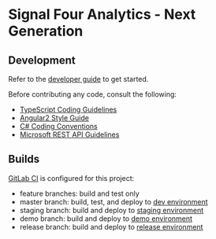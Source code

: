 # Signal Four Analytics - Next Generation

## Development

Refer to the [developer guide](https://geodevops.geoplan.ufl.edu/signal-four/S4-Analytics-Html5/wikis/developer-guide) to get started.

Before contributing any code, consult the following:
- [TypeScript Coding Guidelines](https://github.com/Microsoft/TypeScript/wiki/Coding-guidelines)
- [Angular2 Style Guide](https://angular.io/styleguide)
- [C# Coding Conventions](https://msdn.microsoft.com/en-us/library/ff926074.aspx)
- [Microsoft REST API Guidelines](https://github.com/Microsoft/api-guidelines/blob/master/Guidelines.md)

## Builds

[GitLab CI](http://docs.gitlab.com/ce/ci/quick_start/README.html) is configured for this project:
- feature branches: build and test only
- master branch: build, test, and deploy to [dev environment](https://s4.geoplan.ufl.edu/analytics-html5-dev/build)
- staging branch: build and deploy to [staging environment](https://s4.geoplan.ufl.edu/analytics-html5-staging/build)
- demo branch: build and deploy to [demo environment](https://s4.geoplan.ufl.edu/analytics-html5-demo/build)
- release branch: build and deploy to [release environment](https://s4.geoplan.ufl.edu/analytics-html5/build)
